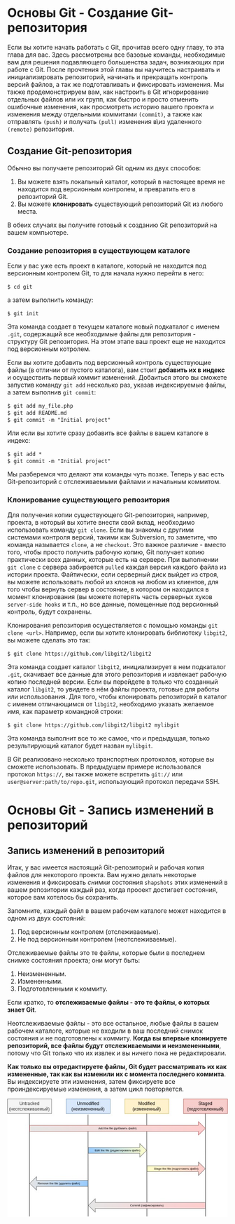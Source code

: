 # Основы Git - Создание Git-репозитория

Если вы хотите начать работать с Git, прочитав всего одну главу, то эта глава для вас.
Здесь рассмотрены все базовые команды, необходимые вам для решения подавляющего
большенства задач, возникающих при работе с Git. После прочтения этой главы вы научитесь
настраивать и инициализировать репозиторий, начинать и прекращать контроль версий файлов,
а так же подготавливать и фиксировать изменения. Мы также продемонстрируем вам, как 
настроить в Git игнорирование отдельных файлов или их групп, как быстро и просто 
отменить ошибочные изменения, как просмотреть историю вашего проекта и изменения 
между отдельными коммитами `(commit)`, а также как отправлять `(push)` и получать
`(pull)` изменения в\из удаленного `(remote)` репозитория.

## Создание Git-репозитория

Обычно вы получаете репозиторий Git одним из двух способов:
1. Вы можете взять локальный каталог, который в настоящее время не находится под 
версионным контролем, и превратить его в репозиторий Git.
2. Вы можете **клонировать** существующий репозиторий Git из любого места.

В обеих случаях вы получите готовый к созданию Git репозиторий на вашем компьютере.

### Создание репозитория в существующем каталоге

Если у вас уже есть проект в каталоге, который не находится под версионным контролем
Git, то для начала нужно перейти в него:

```shell
$ cd git
```

а затем выполнить команду:

```shell
$ git init
```

Эта команда создает в текущем каталоге новый подкаталог с именем `.git`, содержащий
все необходимые файлы для репозитория - структуру Git репозитория. На этом этапе
ваш проект еще не находится под версионным котролем. 

Если вы хотите добавить под версионный контроль существующие файлы (в отличии
от пустого каталога), вам стоит **добавить их в индекс** и осуществить первый коммит 
изменений. Добаиться этого вы сможете запустив команду `git add` несколько раз,
указав индексируемые файлы, а затем выполнив `git commit`:

```shell
$ git add my_file.php
$ git add README.md
$ git commit -m "Initial project"
```

Или если вы хотите сразу добавить все файлы в вашем каталоге в индекс:
```shell
$ git add *
$ git commit -m "Initial project"
```

Мы разберемся что делают эти команды чуть позже. Теперь у вас есть Git-репозиторий
с отслеживаемыми файлами и начальным коммитом.

### Клонирование существующего репозитория

Для получения копии существующего Git-репозитория, например, проекта, в который 
вы хотите внести свой вклад, необходимо использовать команду `git clone`. Если вы
знакомы с другими системами контроля версий, такими как Subversion, то заметите, 
что команда называется `clone`, а не `checkout`. Это важное различие - вместо того,
чтобы просто получить рабочую копию, Git получает копию практически всех данных, 
которые есть на сервере. При выполнении `git clone` с сервера забирается `pulled`
каждая версия каждого файла из истории проекта. Файтически, если серверный диск выйдет
из строя, вы можете использовать любой из клонов на любом из клиентов, для того
чтобы вернуть сервер в состояние, в котором он находился в момент клонирования (вы 
можете потерять часть серверных хуков `server-side hooks` и т.п., но все данные,
помещенные под версионный контроль, будут сохранены.

Клонирования репозитория осуществляется с помощью команды `git clone <url>`. Например,
если вы хотите клонировать библиотеку `libgit2`, вы можете сделать это так:

```shell
$ git clone https://github.com/libgit2/libgit2
```
Эта команда создает каталог `libgit2`, инициализирует в нем подкаталог `.git`, 
скачивает все данные для этого репозитория и извлекает рабочую копию последней версии.
Если вы перейдете в только что созданный каталог `libgit2`, то увидете в нём файлы
проекта, готовые для работы или использования. Для того, чтобы клонировать репозиторий
в каталог с именем отличающимся от `libgit2`, необходимо указать желаемое имя, как
параметр командной строки:

```shell
$ git clone https://github.com/libgit2/libgit2 mylibgit 
```

Эта команда выполнит все то же самое, что и предыдущая, только результирующий каталог
будет назван `mylibgit`.

В Git реализовано несколько транспортных протоколов, которые вы сможете использовать.
В предыдущем примере использовался протокол `https://`, вы также можете встретить `git://`
или `user@server:path/to/repo.git`, использующий протокол передачи SSH.

# Основы Git - Запись изменений в репозиторий

## Запись изменений в репозиторий

Итак, у вас имеется настоящий Git-репозиторий и рабочая копия файлов для некоторого
проекта. Вам нужно делать некоторые изменения и фиксировать *снимки* состояния
`shapshots` этих изменений в вашем репозитории каждый раз, когда прооект достигает
состояния, которое вам хотелось бы сохранить.

Запомните, каждый файл в вашем рабочем каталоге может находится в одном из двух 
состояний:
1. Под версионным контролем (отслеживаемые).
2. Не под версионным контролем (неотслеживаемые).

Отслеживаемые файлы это те файлы, которые были в последнем снимке состояния проекта;
они могут быть:
1. Неизмененным.
2. Измененными.
3. Подготовленными к коммиту.

Если кратко, то **отслеживаемые файлы - это те файлы, о которых знает Git**.

Неотслеживаемые файлы - это все остальное, любые файлы в вашем рабочем каталоге,
которые не входили в ваш последний снимок состояния и не подготовлены к коммиту.
**Когда вы впервые клонируете репозиторий, все файлы будут отслеживаемыми и неизмененными**,
потому что Git только что их извлек и вы ничего пока не редактировали.

**Как только вы отредактируете файлы, Git будет рассматривать их как измененные, 
так как вы изменили их с момента последнего коммита**. Вы индексируете эти изменения,
затем фиксируете все проиндексируемые изменения, а затем цикл повторяется.

![](images/git1.jpg)
